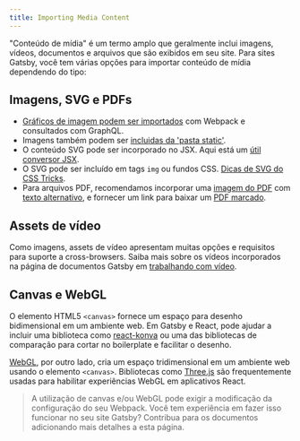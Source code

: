 ```yaml
---
title: Importing Media Content
---
```


"Conteúdo de mídia" é um termo amplo que geralmente inclui imagens, vídeos, documentos e arquivos que são exibidos em seu site. Para sites Gatsby, você tem várias opções para importar conteúdo de mídia dependendo do tipo:

## Imagens, SVG e PDFs

- [Gráficos de imagem podem ser importados](/docs/importing-assets-in-files/) com Webpack e consultados com GraphQL.
- Imagens também podem ser [incluidas da 'pasta static'](/docs/static-folder/).
- O conteúdo SVG pode ser incorporado no JSX. Aqui está um [útil conversor JSX](https://transform.tools/svg-to-jsx).
- O SVG pode ser incluído em tags `img` ou fundos CSS. [Dicas de SVG do CSS Tricks](https://css-tricks.com/using-svg/).
- Para arquivos PDF, recomendamos incorporar uma [imagem do PDF](https://helpx.adobe.com/acrobat/using/exporting-pdfs-file-formats.html) com [texto alternativo](https://a11y-101.com/development/infographics), e fornecer um link para baixar um [PDF marcado](https://helpx.adobe.com/acrobat/using/creating-accessible-pdfs.html).

## Assets de vídeo

Como imagens, assets de vídeo apresentam muitas opções e requisitos para suporte a cross-browsers. Saiba mais sobre os vídeos incorporados na página de documentos Gatsby em [trabalhando com vídeo](/docs/working-with-video/).

## Canvas e WebGL

O elemento HTML5 `<canvas>` fornece um espaço para desenho bidimensional em um ambiente web. Em Gatsby e React, pode ajudar a incluir uma biblioteca como [react-konva](https://github.com/konvajs/react-konva) ou uma das bibliotecas de comparação para cortar no boilerplate e facilitar o desenho.

[WebGL](https://developer.mozilla.org/en-US/docs/Web/API/WebGL_API/Tutorial/Getting_started_with_WebGL), por outro lado, cria um espaço tridimensional em um ambiente web usando o elemento `<canvas>`. Bibliotecas como [Three.js](https://threejs.org/) são frequentemente usadas para habilitar experiências WebGL em aplicativos React.

> A utilização de canvas e/ou WebGL pode exigir a modificação da configuração do seu Webpack. Você tem experiência em fazer isso funcionar no seu site Gatsby? Contribua para os documentos adicionando mais detalhes a esta página.
